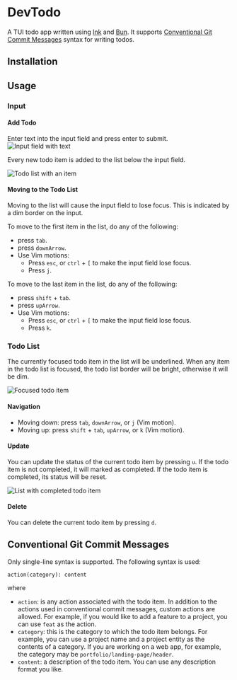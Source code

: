 # DevTodo

A TUI todo app written using [Ink](https://github.com/vadimdemedes/ink) and
[Bun](https://github.com/oven-sh/bun). It supports
[Conventional Git Commit Messages]() syntax for writing todos.

## Installation

## Usage

### Input

#### Add Todo

Enter text into the input field and press enter to submit. 
![Input field with text](./images/input-with-text.jpg)

Every new todo item is added to the list below the input field.

![Todo list with an item](./images/list-with-one-item.jpg)

#### Moving to the Todo List

Moving to the list will cause the input field to lose focus. This is indicated
by a dim border on the input.

To move to the first item in the list, do any of the following:

- press `tab`.
- press `downArrow`.
- Use Vim motions:
  - Press `esc`, or `ctrl` + `[` to make the input field lose focus.
  - Press `j`.

To move to the last item in the list, do any of the following:

- press `shift` + `tab`.
- press `upArrow`.
- Use Vim motions:
  - Press `esc`, or `ctrl` + `[` to make the input field lose focus.
  - Press `k`.

### Todo List

The currently focused todo item in the list will be underlined. When any item
in the todo list is focused, the todo list border will be bright, otherwise it
will be dim.

![Focused todo item](./images/focused-list.jpg)

#### Navigation

- Moving down: press `tab`, `downArrow`, or `j` (Vim motion).
- Moving up: press `shift` + `tab`, `upArrow`, or `k` (Vim motion).

#### Update

You can update the status of the current todo item by pressing `u`. If the todo
item is not completed, it will marked as completed. If the todo item is 
completed, its status will be reset.

![List with completed todo item](./images/list-with-completed-todo-item.jpg)

#### Delete

You can delete the current todo item by pressing `d`.

## Conventional Git Commit Messages

Only single-line syntax is supported. The following syntax is used:

```
action(category): content
```

where

- `action`: is any action associated with the todo item. In addition to the
  actions used in conventional commit messages, custom actions are allowed. For
  example, if you would like to add a feature to a project, you can use `feat`
  as the action.
- `category`: this is the category to which the todo item belongs. For example,
  you can use a project name and a project entity as the contents of a category.
  If you are working on a web app, for example, the category may be
  `portfolio/landing-page/header`.
- `content`: a description of the todo item. You can use any description format
  you like.
